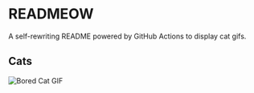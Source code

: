 # READMEOW

A self-rewriting README powered by GitHub Actions to display cat gifs.

## Cats

![Bored Cat GIF](https://media1.giphy.com/media/v1.Y2lkPTlhY2QwMmRhZWIwcWhlNnVzMDExZzhtZmNoNHA2cTVheTUwdXVnZXRteDc4YXlvdyZlcD12MV9naWZzX3NlYXJjaCZjdD1n/mlvseq9yvZhba/200.gif)
